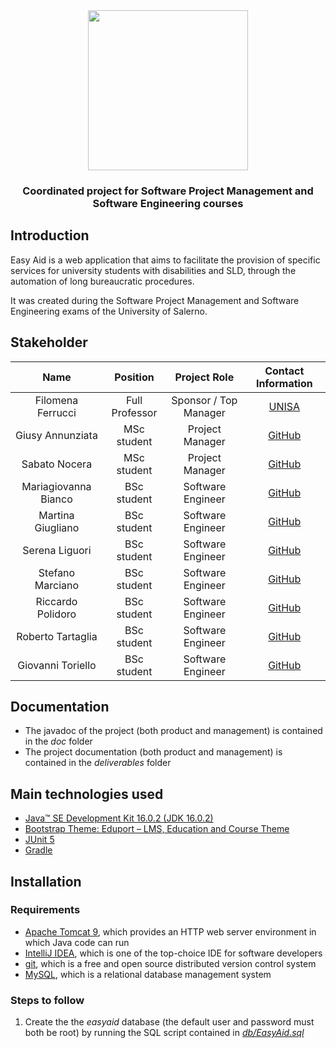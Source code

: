 <div align = "center">
  <img src = "https://user-images.githubusercontent.com/52103278/148703523-ed4ac378-3131-4d2a-976d-c6cf383989f6.png" width = "256" heigth = "256">
  <h3>
    Coordinated project for Software Project Management and Software Engineering courses
  </h3>
</div>

##  Introduction

Easy Aid is a web application that aims to facilitate the provision of specific services for university students with disabilities and SLD, through the automation of long bureaucratic procedures.

It was created during the Software Project Management and Software Engineering exams of the University of Salerno.

## Stakeholder	 
<div align="center">
  
|Name|Position|Project Role|Contact Information|
|:-: |:-: |:-: |:-: |
|Filomena Ferrucci|Full Professor|Sponsor / Top Manager|<a href="https://docenti.unisa.it/001775/en/home">UNISA</a>|
|Giusy Annunziata|MSc student|Project Manager|<a href="https://github.com/GiusyAnn">GitHub</a>|
|Sabato Nocera|MSc student|Project Manager|<a href="https://github.com/sabato-nocera">GitHub</a>|
|Mariagiovanna Bianco|BSc student|Software Engineer|<a href="https://github.com/Mariagiovanna46">GitHub</a>|
|Martina Giugliano|BSc student|Software Engineer|<a href="https://github.com/Martina1509">GitHub</a>|
|Serena Liguori|BSc student|Software Engineer|<a href="https://github.com/serenaliguori">GitHub</a>|
|Stefano Marciano|BSc student|Software Engineer|<a href="https://github.com/Stefanomarciano">GitHub</a>|
|Riccardo Polidoro|BSc student|Software Engineer|<a href="https://github.com/rikon311">GitHub</a>|
|Roberto Tartaglia|BSc student|Software Engineer|<a href="https://github.com/SePhiRoTh-exe">GitHub</a>|
|Giovanni Toriello|BSc student|Software Engineer|<a href="https://github.com/giovanni-toriello">GitHub</a>|
  
</div>

## Documentation

* The javadoc of the project (both product and management) is contained in the _doc_ folder
* The project documentation (both product and management) is contained in the _deliverables_ folder

## Main technologies used

* <a href="https://www.oracle.com/java/technologies/javase/16-0-2-relnotes.html">Java™ SE Development Kit 16.0.2 (JDK 16.0.2)</a>
* <a href="https://themes.getbootstrap.com/preview/?theme_id=103332">Bootstrap Theme: Eduport – LMS, Education and Course Theme</a>
* <a href="https://junit.org/junit5/">JUnit 5</a>
* <a href="https://gradle.org/">Gradle</a>

## Installation

### Requirements
* <a href="https://tomcat.apache.org/download-90.cgi">Apache Tomcat 9</a>, which provides an HTTP web server environment in which Java code can run
* <a href="https://www.jetbrains.com/idea/">IntelliJ IDEA</a>, which is one of the top-choice IDE for software developers
* <a href="https://git-scm.com/">git</a>, which is a free and open source distributed version control system
* <a href="https://www.mysql.com/it/">MySQL</a>, which is a relational database management system

### Steps to follow
1. Create the the _easyaid_ database (the default user and password must both be root) by running the SQL script contained in <a href="https://github.com/C04-EasyAid/easyaid/blob/master/db/EasyAid.sql">_db/EasyAid.sql_</a>
